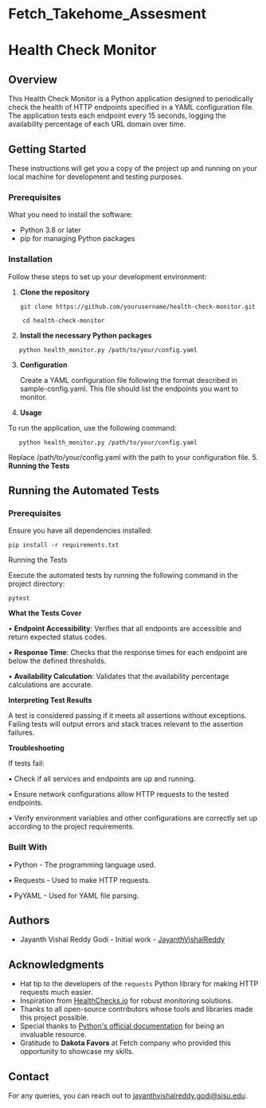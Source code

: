 # Fetch_Takehome_Assesment
# Health Check Monitor

## Overview
This Health Check Monitor is a Python application designed to periodically check the health of HTTP endpoints specified in a YAML configuration file. The application tests each endpoint every 15 seconds, logging the availability percentage of each URL domain over time.

## Getting Started

These instructions will get you a copy of the project up and running on your local machine for development and testing purposes.

### Prerequisites

What you need to install the software:

- Python 3.8 or later
- pip for managing Python packages

### Installation

Follow these steps to set up your development environment:

1. **Clone the repository**
   ```
   git clone https://github.com/yourusername/health-check-monitor.git
```
    cd health-check-monitor
```
2.	**Install the necessary Python packages** 
```
   python health_monitor.py /path/to/your/config.yaml
```
3. **Configuration**

      Create a YAML configuration file following the format described in sample-config.yaml. This file should list the endpoints you want to monitor.

4. **Usage**

To run the application, use the following command:
```
   python health_monitor.py /path/to/your/config.yaml
```
Replace /path/to/your/config.yaml with the path to your configuration file.
5. **Running the Tests**
## Running the Automated Tests

### Prerequisites
   Ensure you have all dependencies installed:
```
pip install -r requirements.txt
```
Running the Tests

   Execute the automated tests by running the following command in the project directory:
```
pytest
```
**What the Tests Cover**

  •	**Endpoint Accessibility**: Verifies that all endpoints are accessible and return expected status codes.


  •	**Response Time**: Checks that the response times for each endpoint are below the defined thresholds. 


  •	**Availability Calculation**: Validates that the availability percentage calculations are accurate. 



**Interpreting Test Results**

A test is considered passing if it meets all assertions without exceptions. Failing tests will output errors and stack traces relevant to the assertion failures.

**Troubleshooting**

If tests fail:

•	Check if all services and endpoints are up and running.


•	Ensure network configurations allow HTTP requests to the tested endpoints.


•	Verify environment variables and other configurations are correctly set up according to the project requirements.

### Built With

•	Python - The programming language used.


•	Requests - Used to make HTTP requests.


•	PyYAML - Used for YAML file parsing.

## Authors

- Jayanth Vishal Reddy Godi - Initial work - [JayanthVishalReddy](https://github.com/JayanthVishalReddy)

## Acknowledgments

- Hat tip to the developers of the `requests` Python library for making HTTP requests much easier.
- Inspiration from [HealthChecks.io](https://healthchecks.io) for robust monitoring solutions.
- Thanks to all open-source contributors whose tools and libraries made this project possible.
- Special thanks to [Python's official documentation](https://docs.python.org/3/) for being an invaluable resource.
- Gratitude to **Dakota Favors** at Fetch company who provided this opportunity to showcase my skills.

## Contact

For any queries, you can reach out to jayanthvishalreddy.godi@sjsu.edu.


